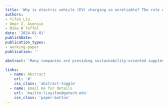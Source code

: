 ```yaml
---
title: 'Why is electric vehicle (EV) charging so unreliable? The role of competition in supplementary services'
authors:
- Yifan Liu
- Omar I. Asensio
- Mike W Toffel
date: '2024-01-01'
publishDate: ''
publication_types:
- working-paper
publication: ''

abstract: 'Many companies are providing sustainability-oriented supplementary services such as carbon credits to offset airline emissions and electric vehicle (EV) recharging at hotels. Despite their being a growing source of revenue and differentiation, little is known about what drives the wide variation in the quality of supplementary services. We examine how competition influences the reliability of U.S. public EV charging stations, an increasingly popular supplementary service offered by hotels, retailers, parking facilities, and other businesses. Analyzing 27,192 charging stations from 2011 to 2024, we apply machine learning methods to measure their reliability. We find that increased competition among establishments providing the same core business increases charging reliability, but that charging station reliability declines as more charging competition arises from establishments offering different core businesses. The latter is especially important given most EV charging stations in the U.S. compete against establishments operating different core businesses. We project that an average annual increase in competition is associated with a decrease in service reliability scores ranging from 11% to 23% across the most common establishment types over a 5-year period. We also find that the effects of competition attenuate within 10 miles and are not statistically different from zero in rural or disadvantaged areas.'

links:
  - name: Abstract
    url: '#'
    css_class: 'abstract-toggle'
  - name: Email me for details
    url: 'mailto:liuyifan@gatech.edu'
    css_class: 'paper-button'
---
```


<style>
.paper-button {
  background-color: white !important;
  color: #81c784 !important;
  border: 1px solid #81c784 !important;
}

.abstract-toggle {
  background-color: white !important;
  color: #81c784 !important;
  border: 1px solid #81c784 !important;
}
</style>

<script>
document.addEventListener('DOMContentLoaded', function() {
  var abstractToggle = document.querySelector('.abstract-toggle');
  var abstract = document.querySelector('.article-style');
  
  if (abstract) {
    abstract.style.display = 'none';
  }
  
  if (abstractToggle) {
    abstractToggle.addEventListener('click', function(e) {
      e.preventDefault();
      if (abstract) {
        abstract.style.display = abstract.style.display === 'none' ? 'block' : 'none';
      }
    });
  }
});
</script> 